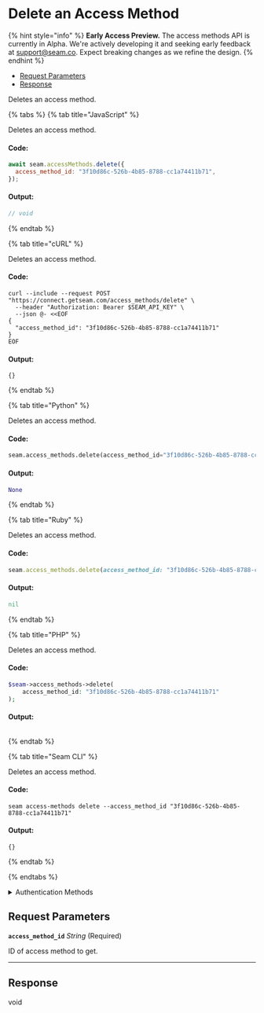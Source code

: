 # Delete an Access Method
{% hint style="info" %}
**Early Access Preview.** The access methods API is currently in Alpha. We're actively developing it and seeking early feedback at [support@seam.co](mailto:support@seam.co). Expect breaking changes as we refine the design.
{% endhint %}

- [Request Parameters](#request-parameters)
- [Response](#response)

Deletes an access method.


{% tabs %}
{% tab title="JavaScript" %}

Deletes an access method.

#### Code:

```javascript
await seam.accessMethods.delete({
  access_method_id: "3f10d86c-526b-4b85-8788-cc1a74411b71",
});
```

#### Output:

```javascript
// void
```
{% endtab %}

{% tab title="cURL" %}

Deletes an access method.

#### Code:

```curl
curl --include --request POST "https://connect.getseam.com/access_methods/delete" \
  --header "Authorization: Bearer $SEAM_API_KEY" \
  --json @- <<EOF
{
  "access_method_id": "3f10d86c-526b-4b85-8788-cc1a74411b71"
}
EOF
```

#### Output:

```curl
{}
```
{% endtab %}

{% tab title="Python" %}

Deletes an access method.

#### Code:

```python
seam.access_methods.delete(access_method_id="3f10d86c-526b-4b85-8788-cc1a74411b71")
```

#### Output:

```python
None
```
{% endtab %}

{% tab title="Ruby" %}

Deletes an access method.

#### Code:

```ruby
seam.access_methods.delete(access_method_id: "3f10d86c-526b-4b85-8788-cc1a74411b71")
```

#### Output:

```ruby
nil
```
{% endtab %}

{% tab title="PHP" %}

Deletes an access method.

#### Code:

```php
$seam->access_methods->delete(
    access_method_id: "3f10d86c-526b-4b85-8788-cc1a74411b71"
);
```

#### Output:

```php

```
{% endtab %}

{% tab title="Seam CLI" %}

Deletes an access method.

#### Code:

```seam_cli
seam access-methods delete --access_method_id "3f10d86c-526b-4b85-8788-cc1a74411b71"
```

#### Output:

```seam_cli
{}
```
{% endtab %}

{% endtabs %}


<details>

<summary>Authentication Methods</summary>

- API key
- Personal access token
  <br>Must also include the `seam-workspace` header in the request.

To learn more, see [Authentication](https://docs.seam.co/latest/api/authentication).
</details>

## Request Parameters

**`access_method_id`** *String* (Required)

ID of access method to get.

---


## Response

void

